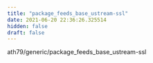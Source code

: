 ```yaml
---
title: "package_feeds_base_ustream-ssl"
date: 2021-06-20 22:36:26.325514
hidden: false
draft: false
---
```


ath79/generic/package_feeds_base_ustream-ssl

